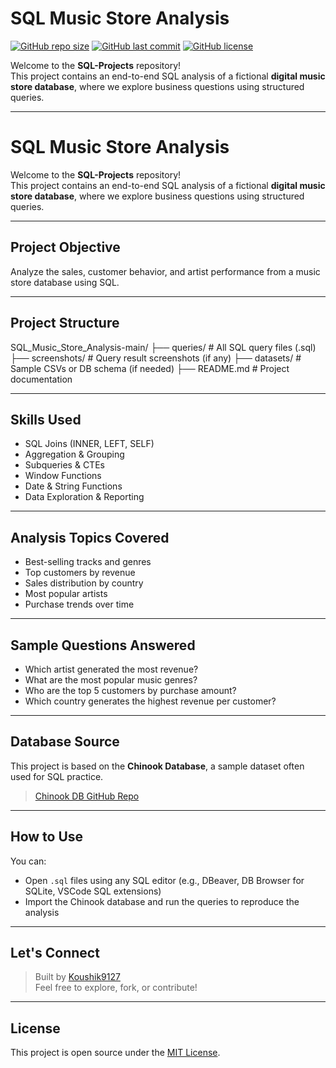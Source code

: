 
# SQL Music Store Analysis

[![GitHub repo size](https://img.shields.io/github/repo-size/Koushik9127/SQL-Projects)](https://github.com/Koushik9127/SQL-Projects)
[![GitHub last commit](https://img.shields.io/github/last-commit/Koushik9127/SQL-Projects)](https://github.com/Koushik9127/SQL-Projects)
[![GitHub license](https://img.shields.io/github/license/Koushik9127/SQL-Projects)](https://github.com/Koushik9127/SQL-Projects/blob/main/LICENSE)

Welcome to the **SQL-Projects** repository!  
This project contains an end-to-end SQL analysis of a fictional **digital music store database**, where we explore business questions using structured queries.

---


# SQL Music Store Analysis

Welcome to the **SQL-Projects** repository!  
This project contains an end-to-end SQL analysis of a fictional **digital music store database**, where we explore business questions using structured queries.

---

## Project Objective

Analyze the sales, customer behavior, and artist performance from a music store database using SQL.

---

## Project Structure

SQL_Music_Store_Analysis-main/
├── queries/ # All SQL query files (.sql)
├── screenshots/ # Query result screenshots (if any)
├── datasets/ # Sample CSVs or DB schema (if needed)
├── README.md # Project documentation


---

## Skills Used

- SQL Joins (INNER, LEFT, SELF)
- Aggregation & Grouping
- Subqueries & CTEs
- Window Functions
- Date & String Functions
- Data Exploration & Reporting

---

## Analysis Topics Covered

- Best-selling tracks and genres
- Top customers by revenue
- Sales distribution by country
- Most popular artists
- Purchase trends over time

---

## Sample Questions Answered

- Which artist generated the most revenue?
- What are the most popular music genres?
- Who are the top 5 customers by purchase amount?
- Which country generates the highest revenue per customer?

---

## Database Source

This project is based on the **Chinook Database**, a sample dataset often used for SQL practice.

> [Chinook DB GitHub Repo](https://github.com/lerocha/chinook-database)

---

## How to Use

You can:
- Open `.sql` files using any SQL editor (e.g., DBeaver, DB Browser for SQLite, VSCode SQL extensions)
- Import the Chinook database and run the queries to reproduce the analysis

---

## Let's Connect

> Built by [Koushik9127](https://github.com/Koushik9127)  
> Feel free to explore, fork, or contribute!

---

## License

This project is open source under the [MIT License](LICENSE).
